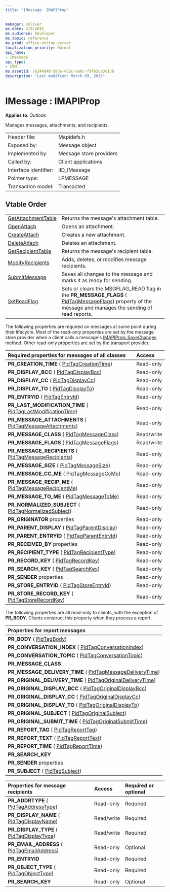 ```yaml
---
title: "IMessage  IMAPIProp"
 
 
manager: soliver
ms.date: 3/9/2015
ms.audience: Developer
ms.topic: reference
ms.prod: office-online-server
localization_priority: Normal
api_name:
- IMessage
api_type:
- COM
ms.assetid: 7e244d40-595e-432c-aa8c-f9f62ca3c138
description: "Last modified: March 09, 2015"
---
```


# IMessage : IMAPIProp

  
  
**Applies to**: Outlook 
  
Manages messages, attachments, and recipients.
  
|||
|:-----|:-----|
|Header file:  <br/> |Mapidefs.h  <br/> |
|Exposed by:  <br/> |Message object  <br/> |
|Implemented by:  <br/> |Message store providers  <br/> |
|Called by:  <br/> |Client applications  <br/> |
|Interface identifier:  <br/> |IID_IMessage  <br/> |
|Pointer type:  <br/> |LPMESSAGE  <br/> |
|Transaction model:  <br/> |Transacted  <br/> |
   
## Vtable Order

|||
|:-----|:-----|
|[GetAttachmentTable](imessage-getattachmenttable.md) <br/> |Returns the message's attachment table.  <br/> |
|[OpenAttach](imessage-openattach.md) <br/> |Opens an attachment.  <br/> |
|[CreateAttach](imessage-createattach.md) <br/> |Creates a new attachment.  <br/> |
|[DeleteAttach](imessage-deleteattach.md) <br/> |Deletes an attachment.  <br/> |
|[GetRecipientTable](imessage-getrecipienttable.md) <br/> |Returns the message's recipient table.  <br/> |
|[ModifyRecipients](imessage-modifyrecipients.md) <br/> |Adds, deletes, or modifies message recipients.  <br/> |
|[SubmitMessage](imessage-submitmessage.md) <br/> |Saves all changes to the message and marks it as ready for sending.  <br/> |
|[SetReadFlag](imessage-setreadflag.md) <br/> |Sets or clears the MSGFLAG_READ flag in the **PR_MESSAGE_FLAGS** ( [PidTagMessageFlags](pidtagmessageflags-canonical-property.md)) property of the message and manages the sending of read reports.  <br/> |
   
The following properties are required on messages at some point during their lifecycle. Most of the read-only properties are set by the message store provider when a client calls a message's [IMAPIProp::SaveChanges](imapiprop-savechanges.md) method. Other read-only properties are set by the transport provider. 
  
|**Required properties for messages of all classes**|**Access**|
|:-----|:-----|
|**PR_CREATION_TIME** ( [PidTagCreationTime](pidtagcreationtime-canonical-property.md))  <br/> |Read-only  <br/> |
|**PR_DISPLAY_BCC** ( [PidTagDisplayBcc](pidtagdisplaybcc-canonical-property.md))  <br/> |Read-only  <br/> |
|**PR_DISPLAY_CC** ( [PidTagDisplayCc](pidtagdisplaycc-canonical-property.md))  <br/> |Read-only  <br/> |
|**PR_DISPLAY_TO** ( [PidTagDisplayTo](pidtagdisplayto-canonical-property.md))  <br/> |Read-only  <br/> |
|**PR_ENTRYID** ( [PidTagEntryId](pidtagentryid-canonical-property.md))  <br/> |Read-only  <br/> |
|**PR_LAST_MODIFICATION_TIME** ( [PidTagLastModificationTime](pidtaglastmodificationtime-canonical-property.md))  <br/> |Read-only  <br/> |
|**PR_MESSAGE_ATTACHMENTS** ( [PidTagMessageAttachments](pidtagmessageattachments-canonical-property.md))  <br/> |Read-only  <br/> |
|**PR_MESSAGE_CLASS** ( [PidTagMessageClass](pidtagmessageclass-canonical-property.md))  <br/> |Read/write  <br/> |
|**PR_MESSAGE_FLAGS** ( [PidTagMessageFlags](pidtagmessageflags-canonical-property.md))  <br/> |Read/write  <br/> |
|**PR_MESSAGE_RECIPIENTS** ( [PidTagMessageRecipients](pidtagmessagerecipients-canonical-property.md))  <br/> |Read-only  <br/> |
|**PR_MESSAGE_SIZE** ( [PidTagMessageSize](pidtagmessagesize-canonical-property.md))  <br/> |Read-only  <br/> |
|**PR_MESSAGE_CC_ME** ( [PidTagMessageCcMe](pidtagmessageccme-canonical-property.md))  <br/> |Read-only  <br/> |
|**PR_MESSAGE_RECIP_ME** ( [PidTagMessageRecipientMe](pidtagmessagerecipientme-canonical-property.md))  <br/> |Read-only  <br/> |
|**PR_MESSAGE_TO_ME** ( [PidTagMessageToMe](pidtagmessagetome-canonical-property.md))  <br/> |Read-only  <br/> |
|**PR_NORMALIZED_SUBJECT** ( [PidTagNormalizedSubject](pidtagnormalizedsubject-canonical-property.md))  <br/> |Read-only  <br/> |
|**PR_ORIGINATOR** properties  <br/> |Read-only  <br/> |
|**PR_PARENT_DISPLAY** ( [PidTagParentDisplay](pidtagparentdisplay-canonical-property.md))  <br/> |Read-only  <br/> |
|**PR_PARENT_ENTRYID** ( [PidTagParentEntryId](pidtagparententryid-canonical-property.md))  <br/> |Read-only  <br/> |
|**PR_RECEIVED_BY** properties  <br/> |Read-only  <br/> |
|**PR_RECIPIENT_TYPE** ( [PidTagRecipientType](pidtagrecipienttype-canonical-property.md))  <br/> |Read-only  <br/> |
|**PR_RECORD_KEY** ( [PidTagRecordKey](pidtagrecordkey-canonical-property.md))  <br/> |Read-only  <br/> |
|**PR_SEARCH_KEY** ( [PidTagSearchKey](pidtagsearchkey-canonical-property.md))  <br/> |Read-only  <br/> |
|**PR_SENDER** properties  <br/> |Read-only  <br/> |
|**PR_STORE_ENTRYID** ( [PidTagStoreEntryId](pidtagstoreentryid-canonical-property.md))  <br/> |Read-only  <br/> |
|**PR_STORE_RECORD_KEY** ( [PidTagStoreRecordKey](pidtagstorerecordkey-canonical-property.md))  <br/> |Read-only  <br/> |
   
The following properties are all read-only to clients, with the exception of **PR_BODY**. Clients construct this property when they process a report.
  
|**Properties for report messages**|
|:-----|
|**PR_BODY** ( [PidTagBody](pidtagbody-canonical-property.md))  <br/> |
|**PR_CONVERSATION_INDEX** ( [PidTagConversationIndex](pidtagconversationindex-canonical-property.md))  <br/> |
|**PR_CONVERSATION_TOPIC** ( [PidTagConversationTopic](pidtagconversationtopic-canonical-property.md))  <br/> |
|**PR_MESSAGE_CLASS** <br/> |
|**PR_MESSAGE_DELIVERY_TIME** ( [PidTagMessageDeliveryTime](pidtagmessagedeliverytime-canonical-property.md))  <br/> |
|**PR_ORIGINAL_DELIVERY_TIME** ( [PidTagOriginalDeliveryTime](pidtagoriginaldeliverytime-canonical-property.md))  <br/> |
|**PR_ORIGINAL_DISPLAY_BCC** ( [PidTagOriginalDisplayBcc](pidtagoriginaldisplaybcc-canonical-property.md))  <br/> |
|**PR_ORIGINAL_DISPLAY_CC** ( [PidTagOriginalDisplayCc](pidtagoriginaldisplaycc-canonical-property.md))  <br/> |
|**PR_ORIGINAL_DISPLAY_TO** ( [PidTagOriginalDisplayTo](pidtagoriginaldisplayto-canonical-property.md))  <br/> |
|**PR_ORIGINAL_SUBJECT** ( [PidTagOriginalSubject](pidtagoriginalsubject-canonical-property.md))  <br/> |
|**PR_ORIGINAL_SUBMIT_TIME** ( [PidTagOriginalSubmitTime](pidtagoriginalsubmittime-canonical-property.md))  <br/> |
|**PR_REPORT_TAG** ( [PidTagReportTag](pidtagreporttag-canonical-property.md))  <br/> |
|**PR_REPORT_TEXT** ( [PidTagReportText](pidtagreporttext-canonical-property.md))  <br/> |
|**PR_REPORT_TIME** ( [PidTagReportTime](pidtagreporttime-canonical-property.md))  <br/> |
|**PR_SEARCH_KEY** <br/> |
|**PR_SENDER** properties  <br/> |
|**PR_SUBJECT** ( [PidTagSubject](pidtagsubject-canonical-property.md))  <br/> |
   
|**Properties for message recipients**|**Access**|**Required or optional**|
|:-----|:-----|:-----|
|**PR_ADDRTYPE** ( [PidTagAddressType](pidtagaddresstype-canonical-property.md))  <br/> |Read-only  <br/> |Required  <br/> |
|**PR_DISPLAY_NAME** ( [PidTagDisplayName](pidtagdisplayname-canonical-property.md))  <br/> |Read/write  <br/> |Required  <br/> |
|**PR_DISPLAY_TYPE** ( [PidTagDisplayType](pidtagdisplaytype-canonical-property.md))  <br/> |Read/write  <br/> |Required  <br/> |
|**PR_EMAIL_ADDRESS** ( [PidTagEmailAddress](pidtagemailaddress-canonical-property.md))  <br/> |Read-only  <br/> |Optional  <br/> |
|**PR_ENTRYID** <br/> |Read-only  <br/> |Required  <br/> |
|**PR_OBJECT_TYPE** ( [PidTagObjectType](pidtagobjecttype-canonical-property.md))  <br/> |Read-only  <br/> |Required  <br/> |
|**PR_SEARCH_KEY** <br/> |Read-only  <br/> |Optional  <br/> |
   

